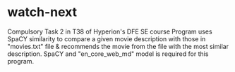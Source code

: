 # watch-next
Compulsory Task 2 in T38 of Hyperion's DFE SE course
Program uses SpaCY similarity to compare a given movie description with those in "movies.txt" file & recommends the movie from the file with the most similar description.
SpaCY and "en_core_web_md" model is required for this program.
